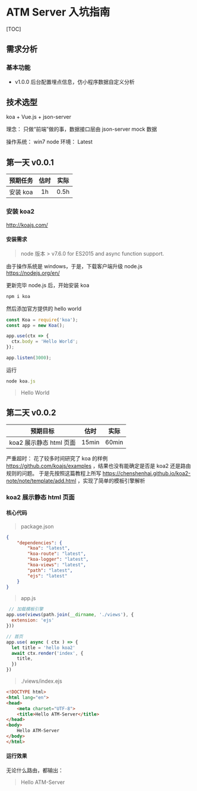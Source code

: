 # ATM Server 入坑指南 

[TOC]

## 需求分析

### 基本功能

- v1.0.0 后台配置埋点信息，仿小程序数据自定义分析

## 技术选型

koa + Vue.js + json-server 

理念： 只做“前端”做的事，数据接口层由 json-server mock 数据

操作系统： win7
node 环境： Latest

## 第一天 v0.0.1

| 预期任务|      估时|    实际|
| :--------: | :--------:| :------: |
| 安装 koa  |   1h |  0.5h  |


### 安装 koa2

http://koajs.com/

#### 安装需求

> node 版本 > v7.6.0  for ES2015 and async function support.

由于操作系统是 windows，于是，下载客户端升级 node.js https://nodejs.org/en/ 

更新完毕 node.js 后，开始安装 koa

```  javascript
npm i koa 
```

然后添加官方提供的 hello world

``` javascript
const Koa = require('koa');
const app = new Koa();

app.use(ctx => {
  ctx.body = 'Hello World';
});

app.listen(3000);
```

运行 

``` javascript
node koa.js
```

> Hello World 



## 第二天 v0.0.2

| 预期目标 |  估时|  实际|
| :--------: | :--------:| :------: |
| koa2 展示静态 html 页面 |  15min | 60min|


严重超时： 花了较多时间研究了 koa 的样例 https://github.com/koajs/examples ，结果也没有能确定是否是 koa2 还是路由规则的问题。 于是先按照这篇教程上所写 https://chenshenhai.github.io/koa2-note/note/template/add.html ，实现了简单的模板引擎解析 
 
### koa2 展示静态 html 页面

#### 核心代码

> package.json
``` json
{
	"dependencies": {
		"koa": "latest",	
		"koa-route": "latest",
		"koa-logger": "latest",
		"koa-views": "latest",
		"path": "latest",
		"ejs": "latest"
	}
}
```

> app.js
``` javascript
 // 加载模板引擎
app.use(views(path.join(__dirname, './views'), {
  extension: 'ejs'
}))
```

``` javascript
// 首页
app.use( async ( ctx ) => {
  let title = 'hello koa2'
  await ctx.render('index', {
    title,
  })
})

```


>  ./views/index.ejs

``` html 
<!DOCTYPE html>
<html lang="en">
<head>
	<meta charset="UTF-8">
	<title>Hello ATM-Server</title>
</head>
<body>
	Hello ATM-Server
</body>
</html>
```

#### 运行效果

无论什么路由，都输出：
> Hello ATM-Server
